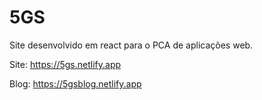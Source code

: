 # 5GS
 Site desenvolvido em react para o PCA de aplicações web.
 
Site: https://5gs.netlify.app

Blog: https://5gsblog.netlify.app
